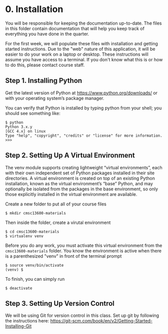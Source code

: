 # 0. Installation
You will be responsible for keeping the documentation up-to-date. The files in this folder contain documentation that will help you keep track of everything you have done in the quarter.

For the first week, we will populate these files with installation and getting started instructions. Due to the "web" nature of this application, it will be
easier to do your work on a laptop or desktop. These instructions will assume you have access to a terminal. If you don't know what this is or how to do this, please contact course staff.

## Step 1. Installing Python
Get the latest version of Python at https://www.python.org/downloads/ or with your operating system’s package manager.

You can verify that Python is installed by typing python from your shell; you should see something like:
```
$ python
Python 3.x.y
[GCC 4.x] on linux
Type "help", "copyright", "credits" or "license" for more information.
>>>
```

## Step 2. Setting Up A Virtual Environment
The venv module supports creating lightweight “virtual environments”, each with their own independent set of Python packages installed in their 
site directories. A virtual environment is created on top of an existing Python installation, known as the virtual environment’s “base” Python, 
and may optionally be isolated from the packages in the base environment, so only those explicitly installed in the virtual environment are available.

Create a new folder to put all of your course files
```
$ mkdir cmsc13600-materials
```
Then inside the folder, create a virutal environment
```
$ cd cmsc13600-materials
$ virtualenv venv
```

Before you do any work, you must activate this virtual environment from the `cmsc13600-materials` folder. You know the environment is active when there
is a parenthesized "venv" in front of the terminal prompt
```
$ source venv/bin/activate
(venv) $
```
To finish, you can simply run
```
$ deactivate
```

## Step 3. Setting Up Version Control
We will be using Git for version control in this class. Set up git by following the instructions here: https://git-scm.com/book/en/v2/Getting-Started-Installing-Git


